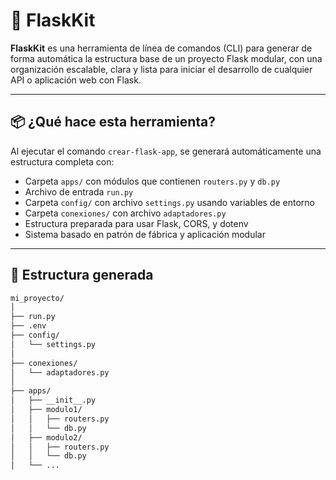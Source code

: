# 🚀 FlaskKit

**FlaskKit** es una herramienta de línea de comandos (CLI) para generar de forma automática la estructura base de un proyecto Flask modular, con una organización escalable, clara y lista para iniciar el desarrollo de cualquier API o aplicación web con Flask.

---

## 📦 ¿Qué hace esta herramienta?

Al ejecutar el comando `crear-flask-app`, se generará automáticamente una estructura completa con:

- Carpeta `apps/` con módulos que contienen `routers.py` y `db.py`
- Archivo de entrada `run.py`
- Carpeta `config/` con archivo `settings.py` usando variables de entorno
- Carpeta `conexiones/` con archivo `adaptadores.py`
- Estructura preparada para usar Flask, CORS, y dotenv
- Sistema basado en patrón de fábrica y aplicación modular

---

## 📁 Estructura generada

```bash
mi_proyecto/
│
├── run.py
├── .env
├── config/
│   └── settings.py
│
├── conexiones/
│   └── adaptadores.py
│
├── apps/
│   ├── __init__.py
│   ├── modulo1/
│   │   ├── routers.py
│   │   └── db.py
│   ├── modulo2/
│   │   ├── routers.py
│   │   └── db.py
│   └── ...
